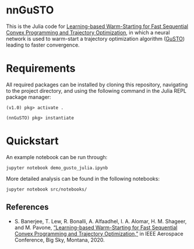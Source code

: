 # nnGuSTO

This is the Julia code for [Learning-based Warm-Starting for Fast Sequential Convex Programming and Trajectory Optimization](http://asl.stanford.edu/wp-content/papercite-data/pdf/Banerjee.Lew.Bonalli.ea.AeroConf20.pdf), in which a neural network is used to warm-start a trajectory optimization algorithm ([GuSTO](https://arxiv.org/abs/1903.00155)) leading to faster convergence.

# Requirements
All required packages can be installed by cloning this repository, navigating to the project directory, and using the following command in the Julia REPL package manager:
```
(v1.0) pkg> activate .

(nnGuSTO) pkg> instantiate
```

# Quickstart
An example notebook can be run through:
```
jupyter notebook demo_gusto_julia.ipynb 
```
More detailed analysis can be found in the following notebooks:
```
jupyter notebook src/notebooks/
```

## References
* S. Banerjee, T. Lew, R. Bonalli, A. Alfaadhel, I. A. Alomar, H. M. Shageer, and M. Pavone, [“Learning-based Warm-Starting for Fast Sequential Convex Programming and Trajectory Optimization,”](http://asl.stanford.edu/wp-content/papercite-data/pdf/Banerjee.Lew.Bonalli.ea.AeroConf20.pdf) in IEEE Aerospace Conference, Big Sky, Montana, 2020.
